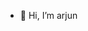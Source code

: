 - 👋 Hi, I’m arjun


<!---
arjun-guvi/arjun-guvi is a ✨ special ✨ repository because its `README.md` (this file) appears on your GitHub profile.
You can click the Preview link to take a look at your changes.
--->
